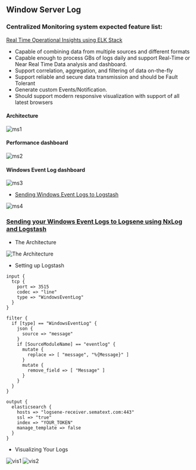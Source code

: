 ## Window Server Log 


### Centralized Monitoring system expected feature list:

 [Real Time Operational Insights using ELK Stack](http://www.hcltech.com/blogs/real-time-operational-insights-using-elk-stack)

- Capable of combining data from multiple sources and different formats
- Capable enough to process GBs of logs daily and support Real-Time or Near Real Time Data analysis and dashboard.
- Support correlation, aggregation, and filtering of data on-the-fly
- Support reliable and secure data transmission and should be Fault Tolerant
- Generate custom Events/Notification.
- Should support modern responsive visualization with support of all latest browsers

#### Architecture

![ms1](http://www.hcltech.com/sites/default/files/images/elk_stack.png)

#### Performance dashboard

![ms2](http://www.hcltech.com/sites/default/files/images/image3.jpg)

#### Windows Event Log  dashboard

![ms3](http://www.hcltech.com/sites/default/files/images/monitoring_dashboard.png)

- [Sending Windows Event Logs to Logstash](https://blog.rootshell.be/2015/08/24/sending-windows-event-logs-to-logstash/)

![ms4](https://blog.rootshell.be/wp-content/uploads/2015/07/eventlog-in-logstash.png)


### [Sending your Windows Event Logs to Logsene using NxLog and Logstash](https://sematext.com/blog/2016/02/01/sending-windows-event-logs-to-logsene-using-nxlog-and-logstash/)

- The Architecture

![The Architecture](https://sematext.com/wp-content/uploads/2016/01/nxlog-logstash-logsene-1024x381.png)

- Setting up Logstash

```
input {
  tcp {
    port => 3515
    codec => "line"
    type => "WindowsEventLog"
  }
}

filter {
  if [type] == "WindowsEventLog" {
    json {
      source => "message"
    }
    if [SourceModuleName] == "eventlog" {
      mutate {
        replace => [ "message", "%{Message}" ]
      }
      mutate {
        remove_field => [ "Message" ]
      }
    }
  }
}

output {
  elasticsearch {
    hosts => "logsene-receiver.sematext.com:443"
    ssl => "true"
    index => "YOUR_TOKEN"
    manage_template => false
  }
}
```

- Visualizing Your Logs

![vis1](https://sematext.com/wp-content/uploads/2016/01/live-tail-1024x405.png)
![vis2](https://sematext.com/wp-content/uploads/2016/01/dashboard-1024x400.png)

